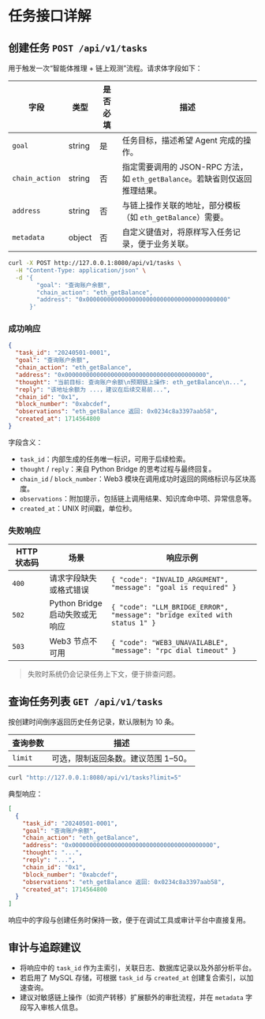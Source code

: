 # 任务接口详解

## 创建任务 `POST /api/v1/tasks`

用于触发一次“智能体推理 + 链上观测”流程。请求体字段如下：

| 字段 | 类型 | 是否必填 | 描述 |
| --- | --- | --- | --- |
| `goal` | string | 是 | 任务目标，描述希望 Agent 完成的操作。 |
| `chain_action` | string | 否 | 指定需要调用的 JSON-RPC 方法，如 `eth_getBalance`。若缺省则仅返回推理结果。 |
| `address` | string | 否 | 与链上操作关联的地址，部分模板（如 `eth_getBalance`）需要。 |
| `metadata` | object | 否 | 自定义键值对，将原样写入任务记录，便于业务关联。 |

```bash
curl -X POST http://127.0.0.1:8080/api/v1/tasks \
  -H "Content-Type: application/json" \
  -d '{
        "goal": "查询账户余额",
        "chain_action": "eth_getBalance",
        "address": "0x0000000000000000000000000000000000000000"
      }'
```

### 成功响应

```json
{
  "task_id": "20240501-0001",
  "goal": "查询账户余额",
  "chain_action": "eth_getBalance",
  "address": "0x0000000000000000000000000000000000000000",
  "thought": "当前目标: 查询账户余额\n预期链上操作: eth_getBalance\n...",
  "reply": "该地址余额为 ...，建议在后续交易前...",
  "chain_id": "0x1",
  "block_number": "0xabcdef",
  "observations": "eth_getBalance 返回: 0x0234c8a3397aab58",
  "created_at": 1714564800
}
```

字段含义：

- `task_id`：内部生成的任务唯一标识，可用于后续检索。
- `thought` / `reply`：来自 Python Bridge 的思考过程与最终回复。
- `chain_id` / `block_number`：Web3 模块在调用成功时返回的网络标识与区块高度。
- `observations`：附加提示，包括链上调用结果、知识库命中项、异常信息等。
- `created_at`：UNIX 时间戳，单位秒。

### 失败响应

| HTTP 状态码 | 场景 | 响应示例 |
| --- | --- | --- |
| `400` | 请求字段缺失或格式错误 | `{ "code": "INVALID_ARGUMENT", "message": "goal is required" }` |
| `502` | Python Bridge 启动失败或无响应 | `{ "code": "LLM_BRIDGE_ERROR", "message": "bridge exited with status 1" }` |
| `503` | Web3 节点不可用 | `{ "code": "WEB3_UNAVAILABLE", "message": "rpc dial timeout" }` |

> 失败时系统仍会记录任务上下文，便于排查问题。

## 查询任务列表 `GET /api/v1/tasks`

按创建时间倒序返回历史任务记录，默认限制为 10 条。

| 查询参数 | 描述 |
| --- | --- |
| `limit` | 可选，限制返回条数。建议范围 1–50。 |

```bash
curl "http://127.0.0.1:8080/api/v1/tasks?limit=5"
```

典型响应：

```json
[
  {
    "task_id": "20240501-0001",
    "goal": "查询账户余额",
    "chain_action": "eth_getBalance",
    "address": "0x0000000000000000000000000000000000000000",
    "thought": "...",
    "reply": "...",
    "chain_id": "0x1",
    "block_number": "0xabcdef",
    "observations": "eth_getBalance 返回: 0x0234c8a3397aab58",
    "created_at": 1714564800
  }
]
```

响应中的字段与创建任务时保持一致，便于在调试工具或审计平台中直接复用。

## 审计与追踪建议

- 将响应中的 `task_id` 作为主索引，关联日志、数据库记录以及外部分析平台。
- 若启用了 MySQL 存储，可根据 `task_id` 与 `created_at` 创建复合索引，以加速查询。
- 建议对敏感链上操作（如资产转移）扩展额外的审批流程，并在 `metadata` 字段写入审核人信息。
